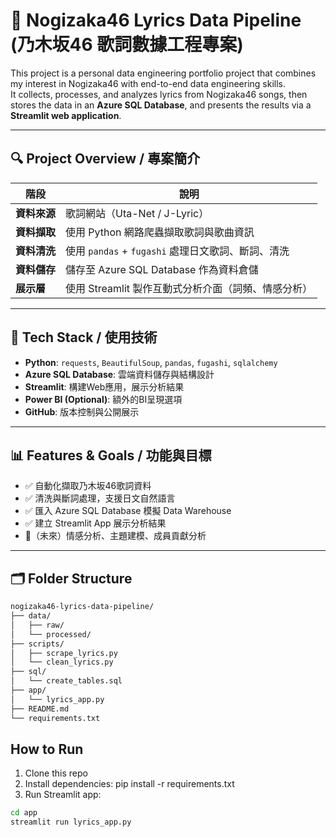 # 🎤 Nogizaka46 Lyrics Data Pipeline (乃木坂46 歌詞數據工程專案)

This project is a personal data engineering portfolio project that combines my interest in Nogizaka46 with end-to-end data engineering skills.  
It collects, processes, and analyzes lyrics from Nogizaka46 songs, then stores the data in an **Azure SQL Database**, and presents the results via a **Streamlit web application**.

---

## 🔍 Project Overview / 專案簡介

| 階段 | 說明 |
|------|------|
| **資料來源** | 歌詞網站（Uta-Net / J-Lyric） |
| **資料擷取** | 使用 Python 網路爬蟲擷取歌詞與歌曲資訊 |
| **資料清洗** | 使用 `pandas` + `fugashi` 處理日文歌詞、斷詞、清洗 |
| **資料儲存** | 儲存至 Azure SQL Database 作為資料倉儲 |
| **展示層** | 使用 Streamlit 製作互動式分析介面（詞頻、情感分析） |

---

## 🧱 Tech Stack / 使用技術

- **Python**: `requests`, `BeautifulSoup`, `pandas`, `fugashi`, `sqlalchemy`
- **Azure SQL Database**: 雲端資料儲存與結構設計
- **Streamlit**: 構建Web應用，展示分析結果
- **Power BI (Optional)**: 額外的BI呈現選項
- **GitHub**: 版本控制與公開展示

---

## 📊 Features & Goals / 功能與目標

- ✅ 自動化擷取乃木坂46歌詞資料
- ✅ 清洗與斷詞處理，支援日文自然語言
- ✅ 匯入 Azure SQL Database 模擬 Data Warehouse
- ✅ 建立 Streamlit App 展示分析結果
- 🚧（未來）情感分析、主題建模、成員貢獻分析

---

## 🗂️ Folder Structure

```bash
nogizaka46-lyrics-data-pipeline/
├── data/
│   ├── raw/
│   └── processed/
├── scripts/
│   ├── scrape_lyrics.py
│   └── clean_lyrics.py
├── sql/
│   └── create_tables.sql
├── app/
│   └── lyrics_app.py
├── README.md
└── requirements.txt
```

## How to Run

1.	Clone this repo 
2. Install dependencies: pip install -r requirements.txt 
3. Run Streamlit app:

```bash
cd app
streamlit run lyrics_app.py
```

